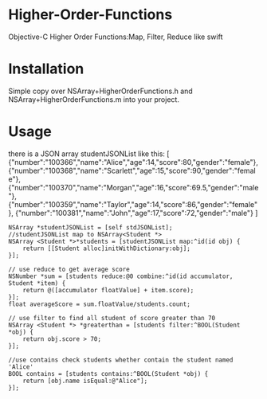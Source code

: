 # Higher-Order-Functions
Objective-C Higher Order Functions:Map, Filter, Reduce like swift 

# Installation

Simple copy over NSArray+HigherOrderFunctions.h and NSArray+HigherOrderFunctions.m into your project.

# Usage

there is a JSON array studentJSONList like this: 
[
    {"number":"100366","name":"Alice","age":14,"score":80,"gender":"female"},
    {"number":"100368","name":"Scarlett","age":15,"score":90,"gender":"female"},
    {"number":"100370","name":"Morgan","age":16,"score":69.5,"gender":"male"},
    {"number":"100359","name":"Taylor","age":14,"score":86,"gender":"female"},
    {"number":"100381","name":"John","age":17,"score":72,"gender":"male"}
]
``` objc
NSArray *studentJSONList = [self stdJSONList];
//studentJSONList map to NSArray<Student *>
NSArray <Student *>*students = [studentJSONList map:^id(id obj) {
    return [[Student alloc]initWithDictionary:obj];
}];

// use reduce to get average score
NSNumber *sum = [students reduce:@0 combine:^id(id accumulator, Student *item) {
    return @([accumulator floatValue] + item.score);
}];
float averageScore = sum.floatValue/students.count;

// use filter to find all student of score greater than 70
NSArray <Student *> *greaterthan = [students filter:^BOOL(Student *obj) {
    return obj.score > 70;
}];

//use contains check students whether contain the student named 'Alice'
BOOL contains = [students contains:^BOOL(Student *obj) {
    return [obj.name isEqual:@"Alice"];
}];
```

 
